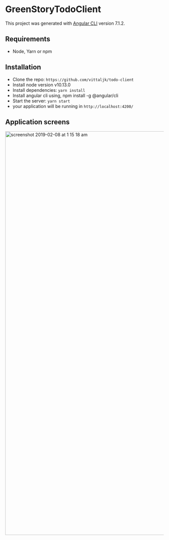 # GreenStoryTodoClient

This project was generated with [Angular CLI](https://github.com/angular/angular-cli) version 7.1.2.

## Requirements

- Node, Yarn or npm

## Installation

- Clone the repo: `https://github.com/vittaljk/todo-client`
- Install node version v10.13.0
- Install dependencies: `yarn install`
- Install angular cli using, npm install -g @angular/cli
- Start the server: `yarn start`
- your application will be running in `http://localhost:4200/`

## Application screens

<img width="1280" alt="screenshot 2019-02-08 at 1 15 18 am" src="https://user-images.githubusercontent.com/17174266/52438385-24180a00-2b3f-11e9-8693-997e27ecc259.png">

